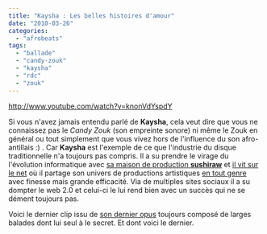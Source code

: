 ```yaml
---
title: "Kaysha : Les belles histoires d'amour"
date: "2010-03-26"
categories: 
  - "afrobeats"
tags: 
  - "ballade"
  - "candy-zouk"
  - "kaysha"
  - "rdc"
  - "zouk"
---
```


http://www.youtube.com/watch?v=knonVdYspdY

Si vous n'avez jamais entendu parlé de **Kaysha**, cela veut dire que vous ne connaissez pas le _Candy Zouk_ (son empreinte sonore) ni même le Zouk en général ou tout simplement que vous vivez hors de l'influence du son afro-antillais :) . Car **Kaysha** est l'exemple de ce que l'industrie du disque traditionnelle n'a toujours pas compris. Il a su prendre le virage du l'évolution informatique avec [sa maison de production **sushiraw**](http://www.srfamily.com/ "La maison de production de Kaysha") et [il vit sur le net](http://kaysha.com/ "le site officiel de Kaysha") où il partage son univers de productions artistiques [en tout genre](http://www.redbubble.com/people/kaysha/t-shirts "T-shirts by Kaysha") avec finesse mais grande efficacité. Via de multiples sites sociaux il a su dompter le web 2.0 et celui-ci le lui rend bien avec un succès qui ne se dément toujours pas.

Voici le dernier clip issu de [son dernier opus](http://www.srfamily.com/store/kaysha/ "Tous les albums de Kaysha sont téléchargeable légalement sur le net") toujours composé de larges balades dont lui seul à le secret. Et dont voici le dernier.
